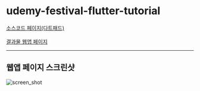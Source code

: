 # udemy-festival-flutter-tutorial

[소스코드 페이지(다트패드)](https://dartpad.dev/?id=d4970f7f8400978068801f7d843a550f)\
<br>
[결과물 웹앱 페이지](https://ye0ngjin.github.io/udemy-festival-flutter-tutorial)
<hr>

## 웹앱 페이지 스크린샷

![screen_shot](https://github.com/Ye0ngjin/udemy-festival-flutter-tutorial/assets/104483761/a0895af4-0b3c-4a4a-a8ad-20935ec1c565)
